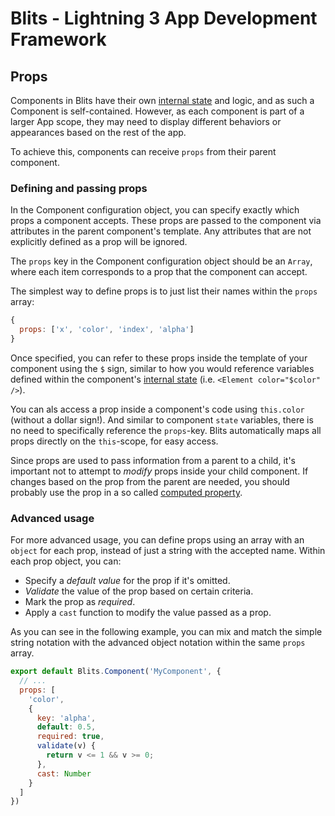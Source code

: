 # Blits - Lightning 3 App Development Framework

## Props

Components in Blits have their own [internal state](./component_state.md) and logic, and as such a Component is self-contained. However, as each component is part of a larger App scope, they may need to display different behaviors or appearances based on the rest of the app.

To achieve this, components can receive `props` from their parent component.

### Defining and passing props

In the Component configuration object, you can specify exactly which props a component accepts. These props are passed to the component via attributes in the parent component's template. Any attributes that are not explicitly defined as a prop will be ignored.

The `props` key in the Component configuration object should be an `Array`, where each item corresponds to a prop that the component can accept.

The simplest way to define props is to just list their names within the `props` array:

```js
{
  props: ['x', 'color', 'index', 'alpha']
}
```

Once specified, you can refer to these props inside the template of your component using the `$` sign, similar to how you would reference variables defined within the component's [internal state](./component_state.md) (i.e. `<Element color="$color" />`).

You can als access a prop inside a component's code using `this.color` (without a dollar sign!). And similar to component `state` variables,
there is no need to specifically reference the `props`-key. Blits automatically maps all props directly on the `this`-scope, for easy access.

Since props are used to pass information from a parent to a child, it's important not to attempt to _modify_ props inside your child component. If changes based on the prop from the parent are needed, you should probably use the prop in a so called [computed property](./computed_properties.md).

### Advanced usage

For more advanced usage, you can define props using an array with an `object` for each prop, instead of just a string with the accepted name. Within each prop object, you can:

- Specify a _default value_ for the prop if it's omitted.
- _Validate_ the value of the prop based on certain criteria.
- Mark the prop as _required_.
- Apply a `cast` function to modify the value passed as a prop.

As you can see in the following example, you can mix and match the simple string notation with the advanced object notation within the same `props` array.


```js
export default Blits.Component('MyComponent', {
  // ...
  props: [
    'color',
    {
      key: 'alpha',
      default: 0.5,
      required: true,
      validate(v) {
        return v <= 1 && v >= 0;
      },
      cast: Number
    }
  ]
})
```
